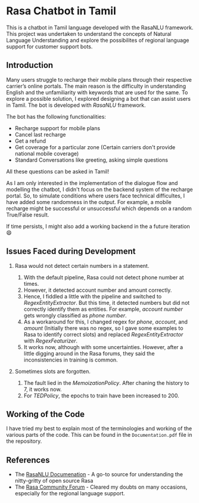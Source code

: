 # Rasa Chatbot in Tamil
This is a chatbot in Tamil language developed with the RasaNLU framework. This project was undertaken to understand the concepts of Natural Language Understanding and explore the possibilites of regional language support for customer support bots.

## Introduction

Many users struggle to recharge their mobile plans through their respective carrier’s online portals. The main reason is the difficulty in understanding English and the unfamiliarity with keywords that are used for the same. To explore a possible solution, I explored designing a bot that can assist users in Tamil. The bot is developed with *RasaNLU* framework.

The bot has the following functionalities:
- Recharge support for mobile plans
- Cancel last recharge
- Get a refund
- Get coverage for a particular zone (Certain carriers don't provide national mobile coverage)
- Standard Conversations like greeting, asking simple questions

All these questions can be asked in Tamil!

As I am only interested in the implementation of the dialogue flow and modelling the chatbot, I didn't focus on the backend system of the recharge portal. So, to simulate conditions where users face technical difficultes, I have added some randomness in the output. For example, a mobile recharge might be successful or unsuccessful which depends on a random True/False result.

If time persists, I might also add a working backend in the a future iteration 😄

## Issues Faced during Development

1.	Rasa would not detect certain numbers in a statement.
      1. With the default pipeline, Rasa could not detect phone number at times.
      2. However, it detected account number and amount correctly.
      2. Hence, I fiddled a little with the pipeline and switched to *RegexEntityExtractor*. But this time, it detected numbers but did not correctly identify them as entities. For example, *account number* gets wrongly classified as *phone number*.
      2. As a workaround for this, I changed regex for *phone*, *account*, and *amount* (Initially there was no regex, so I gave some examples to Rasa to identify correct slots) and replaced *RegexEntityExtractor* with *RegexFeaturizer*.
      2. It works now, although with some uncertainties. However, after a little digging around in the Rasa forums, they said the inconsistencies in training is common.

2.	Sometimes slots are forgotten.
      1. The fault lied in the *MemoizationPolicy*. After chaning the history to 7, it works now.
      2. For *TEDPolicy*, the epochs to train have been increased to 200.

## Working of the Code

I have tried my best to explain most of the terminologies and working of the various parts of the code. This can be found in the `Documentation.pdf` file in the repository.

## References

- The [RasaNLU Documenation](https://rasa.com/docs/rasa/) - A go-to source for understanding the nitty-gritty of open source Rasa
- The [Rasa Community Forum](https://forum.rasa.com/) - Cleared my doubts on many occasions, especially for the regional language support.
